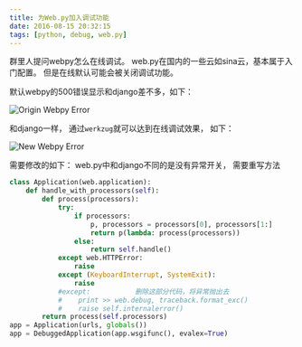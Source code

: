 ```yaml
---
title: 为Web.py加入调试功能
date: 2016-08-15 20:32:15
tags: [python, debug, web.py]
---
```


群里人提问webpy怎么在线调试。
web.py在国内的一些云如sina云，基本属于入门配置。
但是在线默认可能会被关闭调试功能。

默认webpy的500错误显示和django差不多，如下：

![Origin Webpy Error](/images/python/origin_webpy_error.png)


和django一样， 通过`werkzug`就可以达到在线调试效果， 如下：

![New Webpy Error](/images/python/new_webpy_error.png)

需要修改的如下：
web.py中和django不同的是没有异常开关， 需要重写方法

```python
class Application(web.application):
    def handle_with_processors(self):
        def process(processors):
            try:
                if processors:
                    p, processors = processors[0], processors[1:]
                    return p(lambda: process(processors))
                else:
                    return self.handle()
            except web.HTTPError:
                raise
            except (KeyboardInterrupt, SystemExit):
                raise
            #except:           删除这部分代码，将异常抛出去
            #    print >> web.debug, traceback.format_exc()
            #    raise self.internalerror()
        return process(self.processors)
app = Application(urls, globals())
app = DebuggedApplication(app.wsgifunc(), evalex=True)
```